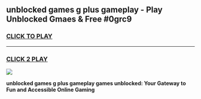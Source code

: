 
## unblocked games g plus gameplay - Play Unblocked Gmaes & Free #0grc9
<h3>
<a href="https://news.freeplayer.one?title=unblocked_games_g_plus_gameplay&ref=24F">CLICK TO PLAY</a></h3>
<hr>

<h3>
<a href="https://news.freeplayer.one?title=unblocked_games_g_plus_gameplay&ref=24F">CLICK 2 PLAY</a>
  
</h3>

<a href="https://news.freeplayer.one?title=unblocked_games_g_plus_gameplay&ref=24F/"><img src="https://clearcache.store/games.png"></a>


**unblocked games g plus gameplay games unblocked: Your Gateway to Fun and Accessible Online Gaming**
